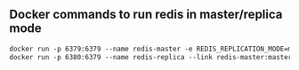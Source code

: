 ## Docker commands to run redis in master/replica mode

```dockerfile
docker run -p 6379:6379 --name redis-master -e REDIS_REPLICATION_MODE=master -e ALLOW_EMPTY_PASSWORD=yes bitnami/redis:latest
docker run -p 6380:6379 --name redis-replica --link redis-master:master -e REDIS_REPLICATION_MODE=slave -e REDIS_MASTER_HOST=master -e REDIS_MASTER_PORT_NUMBER=6379 -e REDIS_MASTER_PASSWORD= -e ALLOW_EMPTY_PASSWORD=yes bitnami/redis:latest
```